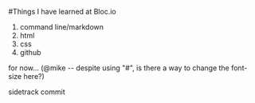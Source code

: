 #Things I have learned at Bloc.io

1. command line/markdown
2. html
3. css
4. github


for now...
(@mike  --  despite using "#", is there a way to change the font-size here?)

sidetrack commit
